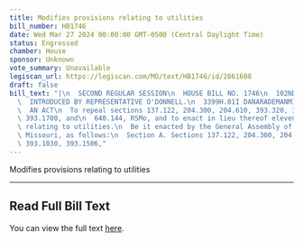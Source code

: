 ```yaml
---
title: Modifies provisions relating to utilities
bill_number: HB1746
date: Wed Mar 27 2024 00:00:00 GMT-0500 (Central Daylight Time)
status: Engrossed
chamber: House
sponsor: Unknown
vote_summary: Unavailable
legiscan_url: https://legiscan.com/MO/text/HB1746/id/2861608
draft: false
bill_text: "|\n  SECOND REGULAR SESSION\n  HOUSE BILL NO. 1746\n  102ND GENERAL ASSEMBLY\n\
  \  INTRODUCED BY REPRESENTATIVE O'DONNELL.\n  3399H.01I DANARADEMANMILLER,ChiefClerk\n\
  \  AN ACT\n  To repeal sections 137.122, 204.300, 204.610, 393.320, 393.1030, 393.1506,\
  \ 393.1700, and\n  640.144, RSMo, and to enact in lieu thereof eleven new sections\
  \ relating to utilities.\n  Be it enacted by the General Assembly of the state of\
  \ Missouri, as follows:\n  Section A. Sections 137.122, 204.300, 204.610, 393.320,\
  \ 393.1030, 393.1506,"
---
```

Modifies provisions relating to utilities

---

## Read Full Bill Text

You can view the full text [here](https://legiscan.com/MO/text/HB1746/id/2861608).
